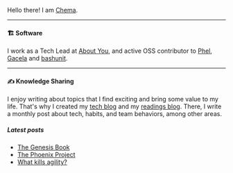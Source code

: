 Hello there! I am 
<span title="Why? {Che: Jose, ma: Maria}">
    <a target="_blank" href="https://chemaclass.com/">Chema</a>.
</span>

---

#### 🏗 Software

I work as a <span title="The most inspiring and personal fashion online shop in Europe">Tech Lead at <a target="_blank" href="https://aboutyou.com/">About You</a></span>, 
and active OSS contributor 
to <span title="A Functional Programming language that transpiles to PHP"><a target="_blank" href="https://phel-lang.org">Phel</a></span>,
<span title="A library that helps you build modular PHP applications"><a target="_blank" href="https://gacela-project.com/">Gacela</a></span>
and <span title="A simple testing library for bash scripts"><a target="_blank" href="https://bashunit.typeddevs.com/">bashunit</a></span>.

---

#### ✍️ Knowledge Sharing

I enjoy writing about topics that I find exciting and bring some value to my life. That's why I created my [tech blog](https://chemaclass.es/blog/) and my [readings blog](https://chemaclass.es/readings/). There, I write a monthly post about tech, habits, and team behaviors, among other areas.

##### Latest posts

<!-- BLOG-POST-LIST:START -->
- [The Genesis Book](https://chemaclass.com/readings/the-genesis-book/)
- [The Phoenix Project](https://chemaclass.com/readings/the-phoenix-project/)
- [What kills agility?](https://chemaclass.com/blog/what-kills-agility/)
<!-- BLOG-POST-LIST:END -->
